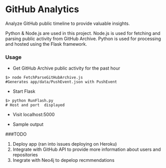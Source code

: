 GitHub Analytics
===============

Analyze GitHub public timeline to provide valuable insights.

Python & Node.js are used in this project. Node.js is used for fetching and parsing public activity from GitHub Archive. 
Python is used for processing and hosted using the Flask framework. 

### Usage 
* Get GitHub Archive public activity for the past hour
````
$> node FetchParseGitHubArchive.js  
#Generates app/data/PushEvent.json with PushEvent
```` 
* Start Flask
````
$> python RunFlash.py
# Host and port  displayed
````

* Visit localhost:5000 

* Sample output

###TODO
1. Deploy app (ran into issues deploying on Heroku)
2. Integrate with GitHub API to provide more information about users and repositories
3. Inegrate with Neo4j to depelop recmmendations
